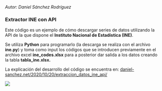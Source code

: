 *Autor: Daniel Sánchez Rodríguez*
### Extractor INE con API

Este código es un ejemplo de cómo descargar series de datos utilizando la API de la que dispone el **Instituto Nacional de Estadística (INE)**.

Se utiliza **Python** para programarlo (la descarga se realiza con el archivo **ine.py**) y toma como input los códigos que se introducen previamente en el archivo excel **ine_codes.xlsx** para a posterior dar salida a los datos creando la tabla **tabla_ine.xlsx.**

La explicación del desarrollo del código se encuentra en: [daniel-sanchez.net/2020/10/20/extraccion_datos_ine_api/](daniel-sanchez.net/2020/10/20/extraccion_datos_ine_api/)

![](https://www.ine.es/menus/_b/img/logoINE.gif)

